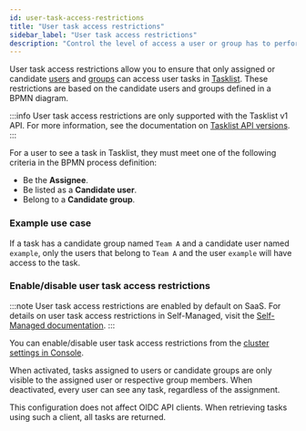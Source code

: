 ```yaml
---
id: user-task-access-restrictions
title: "User task access restrictions"
sidebar_label: "User task access restrictions"
description: "Control the level of access a user or group has to perform tasks in the system via user task access restrictions."
---
```


User task access restrictions allow you to ensure that only assigned or candidate [users](components/console/manage-organization/manage-users.md) and [groups](components/console/manage-organization/manage-user-groups.md) can access user tasks in [Tasklist](./introduction-to-tasklist.md). These restrictions are based on the candidate users and groups defined in a BPMN diagram.

:::info
User task access restrictions are only supported with the Tasklist v1 API. For more information, see the documentation on [Tasklist API versions](api-versions.md#user-task-access-restrictions-and-the-tasklist-api).
:::

For a user to see a task in Tasklist, they must meet one of the following criteria in the BPMN process definition:

- Be the **Assignee**.
- Be listed as a **Candidate user**.
- Belong to a **Candidate group**.

### Example use case

If a task has a candidate group named `Team A` and a candidate user named `example`, only the
users that belong to `Team A` and the user `example` will have access to the task.

### Enable/disable user task access restrictions

:::note
User task access restrictions are enabled by default on SaaS. For details on user task access restrictions in Self-Managed, visit the [Self-Managed documentation](../../self-managed/components/orchestration-cluster/tasklist/user-task-access-restrictions.md).
:::

You can enable/disable user task access restrictions from the [cluster settings in Console](components/console/manage-clusters/settings.md#enforce-user-task-restrictions).

When activated, tasks assigned to users or candidate groups are only visible to the assigned user or respective group members. When deactivated, every user can see any task, regardless of the assignment.

This configuration does not affect OIDC API clients. When retrieving tasks using such a client, all tasks are returned.
